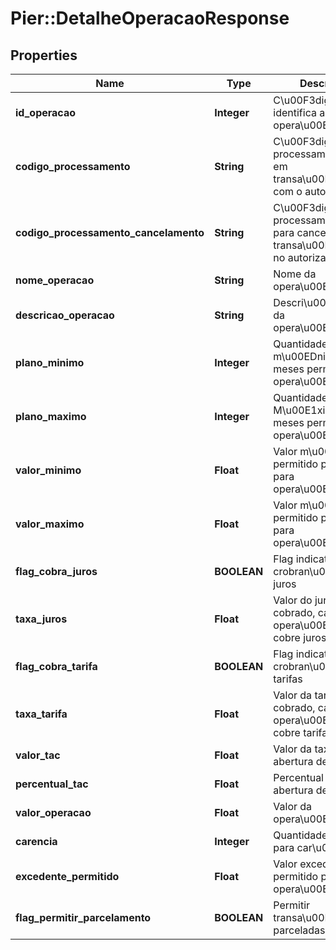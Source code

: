 # Pier::DetalheOperacaoResponse

## Properties
Name | Type | Description | Notes
------------ | ------------- | ------------- | -------------
**id_operacao** | **Integer** | C\u00F3digo que identifica a opera\u00E7\u00E3o | [optional] 
**codigo_processamento** | **String** | C\u00F3digo de processamento usado em transa\u00E7\u00F5es com o autorizador | [optional] 
**codigo_processamento_cancelamento** | **String** | C\u00F3digo de processamento usado para cancelar transa\u00E7\u00F5es no autorizador | [optional] 
**nome_operacao** | **String** | Nome da opera\u00E7\u00E3o | [optional] 
**descricao_operacao** | **String** | Descri\u00E7\u00E3o da opera\u00E7\u00E3o | [optional] 
**plano_minimo** | **Integer** | Quantidade m\u00EDnima de meses permitido para opera\u00E7\u00E3o | [optional] 
**plano_maximo** | **Integer** | Quantidade M\u00E1ximo de meses permitido para opera\u00E7\u00E3o | [optional] 
**valor_minimo** | **Float** |  Valor m\u00EDnimo permitido permitido para opera\u00E7\u00E3o | [optional] 
**valor_maximo** | **Float** |  Valor m\u00E1ximo permitido permitido para opera\u00E7\u00E3o | [optional] 
**flag_cobra_juros** | **BOOLEAN** | Flag indicativa para crobran\u00E7a de juros | [optional] 
**taxa_juros** | **Float** | Valor do juros a ser cobrado, caso opera\u00E7\u00E3o cobre juros | [optional] 
**flag_cobra_tarifa** | **BOOLEAN** | Flag indicativa para crobran\u00E7a de tarifas | [optional] 
**taxa_tarifa** | **Float** | Valor da tarifa a ser cobrado, caso opera\u00E7\u00E3o cobre tarifas | [optional] 
**valor_tac** | **Float** | Valor da taxa de abertura de conta | [optional] 
**percentual_tac** | **Float** | Percentual da taxa de abertura de conta | [optional] 
**valor_operacao** | **Float** | Valor da opera\u00E7\u00E3o | [optional] 
**carencia** | **Integer** | Quantidade de meses para car\u00EAncia | [optional] 
**excedente_permitido** | **Float** | Valor excedente permitido para opera\u00E7\u00E3o | [optional] 
**flag_permitir_parcelamento** | **BOOLEAN** | Permitir transa\u00E7\u00F5es parceladas | [optional] 


